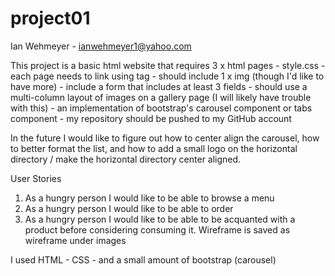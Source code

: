 # project01
Ian Wehmeyer - ianwehmeyer1@yahoo.com

This project is a basic html website that requires 3 x html pages - style.css - each page needs to link using <a> tag -  should include 1 x img (though I'd like to have more) - include a form that includes at least 3 fields - should use a multi-column layout of images on a gallery page (I will likely have trouble with this) - an implementation of bootstrap's carousel component or tabs component - my repository should be pushed to my GitHub account 

In the future I would like to figure out how to center align the carousel, how to better format the list, and how to add a small logo on the horizontal directory / make the horizontal directory center aligned. 


User Stories 
1. As a hungry person I would like to be able to browse a menu
2. As a hungry person I would like to be able to order
3. As a hungry person I would like to be able to be acquanted with a product before considering consuming it. 
Wireframe is saved as wireframe under images

I used HTML - CSS - and a small amount of bootstrap (carousel)